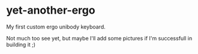 # yet-another-ergo

My first custom ergo unibody keyboard.

Not much too see yet, but maybe I'll add some pictures if I'm successfull in building it ;)
